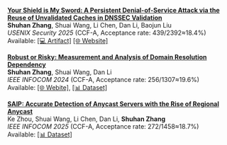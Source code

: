 [**Your Shield is My Sword: A Persistent Denial-of-Service Attack via the Reuse of Unvalidated Caches in DNSSEC Validation**](https://www.usenix.org/conference/usenixsecurity25/presentation/zhang-shuhan)         
**Shuhan Zhang**, Shuai Wang, Li Chen, Dan Li, Baojun Liu            
*USENIX Security 2025* (CCF-A, Acceptance rate: 439/2392≈18.4%)     
Available: [[💻 Artifact]](https://zenodo.org/records/15543846) [[🌐 Website]](https://ki3.org.cn/ruc)

[**Robust or Risky: Measurement and Analysis of Domain Resolution Dependency**](https://ieeexplore.ieee.org/abstract/document/10621098)        
**Shuhan Zhang**, Shuai Wang, Dan Li                    
*IEEE INFOCOM 2024* (CCF-A, Acceptance rate: 256/1307≈19.6%)     
Available: [[🌐 Webite]](https://ki3.org.cn/#/dnsDependence?sub=dnsDependencyExploration), [[📊 Dataset]](https://ki3.org.cn/#/datasetDetail?dataset=dns_dependency&name=DNS%20Dependency)

[**SAIP: Accurate Detection of Anycast Servers with the Rise of Regional Anycast**](https://ieeexplore.ieee.org/abstract/document/11044640)      
Ke Zhou, Shuai Wang, Li Chen, Dan Li, **Shuhan Zhang**                
*IEEE INFOCOM 2025* (CCF-A, Acceptance rate: 272/1458≈18.7%)     
Available: [[📊 Dataset]](https://ki3.org.cn/#/datasetDetail?dataset=anycast)
